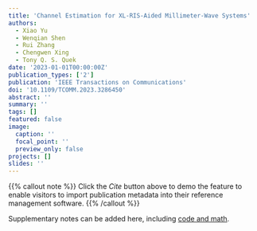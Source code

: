 ```yaml
---
title: 'Channel Estimation for XL-RIS-Aided Millimeter-Wave Systems'
authors:
  - Xiao Yu
  - Wenqian Shen
  - Rui Zhang
  - Chengwen Xing
  - Tony Q. S. Quek
date: '2023-01-01T00:00:00Z'
publication_types: ['2']
publication: 'IEEE Transactions on Communications'
doi: '10.1109/TCOMM.2023.3286450'
abstract: ''
summary: ''
tags: []
featured: false
image:
  caption: ''
  focal_point: ''
  preview_only: false
projects: []
slides: ''
---
```




{{% callout note %}}
Click the _Cite_ button above to demo the feature to enable visitors to import publication metadata into their reference management software.
{{% /callout %}}

Supplementary notes can be added here, including [code and math](https://wowchemy.com/docs/content/writing-markdown-latex/).